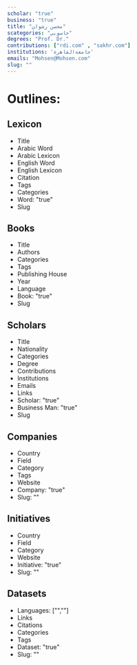 ```yaml
---
scholar: "true"
business: "true"
title: "محسن رشوان"
scategories: "حاسوبي"
degrees: "Prof. Dr."
contributions: ["rdi.com" , "sakhr.com"]
institutions: 'جامعةالقاهرة'
emails: "Mohsen@Mohsen.com"
slug: ""
---
```



# Outlines:

## Lexicon

- Title
- Arabic Word
- Arabic Lexicon
- English Word
- English Lexicon
- Citation
- Tags
- Categories
- Word: "true"
- Slug

## Books

- Title
- Authors
- Categories
- Tags
- Publishing House
- Year
- Language
- Book: "true"
- Slug


## Scholars

- Title
- Nationality
- Categories
- Degree
- Contributions
- Institutions
- Emails
- Links
- Scholar: "true"
- Business Man: "true"
- Slug

## Companies

- Country
- Field
- Category
- Tags
- Website
- Company: "true"
- Slug: ""

## Initiatives

- Country
- Field
- Category
- Website
- Initiative: "true"
- Slug: ""

## Datasets

- Languages: ["",""]
- Links
- Citations
- Categories
- Tags
- Dataset: "true"
- Slug: ""
